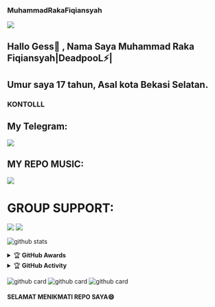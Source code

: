### MuhammadRakaFiqiansyah
<img src="https://telegra.ph/file/1dec5e5dc365239685d8e.gif">

## Hallo Gess👋 , Nama Saya Muhammad Raka Fiqiansyah|DeadpooL⚡|

## Umur saya 17 tahun, Asal kota Bekasi Selatan.

### KONTOLLL

## My Telegram:

[<img src="https://media0.giphy.com/media/ya4eevXU490Iw/giphy.gif">](https://t.me/ImTheLastKingMs)

## MY REPO MUSIC:

[<img src="https://media0.giphy.com/media/du3J3cXyzhj75IOgvA/giphy.gif">](https://github.com/Rakaxyxz/RaXsMusic)

# GROUP SUPPORT:

<a href="https://t.me/joinsiniiajg" target="blank"><img src="https://img.shields.io/badge/ALAHSIABOI-green?style=flat&logo=telegram" /></a>
<a href="https://t.me/Mimik_susu1" target="blank"><img src="https://img.shields.io/badge/ALLIANCE MIMIK SUSU-green?style=flat&logo=telegram" /></a>


![github stats](https://github-readme-stats.vercel.app/api?username=Rakaxyxz&show_icons=true&theme=radical)


</p>

<details>
    <summary>&#127942 <b>GitHub Awards</b></summary><br/>

![Github Trophy](https://github-profile-trophy.vercel.app/?username=Rakaxyxz)

</details>

<details>
    <summary>&#127942 <b>GitHub Activity</b></summary><br/>

![Metrics](https://metrics.lecoq.io/Rakaxyxz?template=classic&repositories.forks=true&languages=1&languages.colors=github&languages.threshold=0%25&config.timezone=Asia%2FJakarta)

    ![RAKAGitHub stats](https://github-readme-stats.vercel.app/api?username=Rakafqiansyah&show_icons=true)
    
</details>

![github card](https://github-readme-stats.vercel.app/api/pin/?username=Rakaxyxz&repo=RaxsMusic&theme=dark) 
![github card](https://github-readme-stats.vercel.app/api/pin/?username=Rakaxyxz&repo=RakaManage&theme=dark)
![github card](https://github-readme-stats.vercel.app/api/pin/?username=Rakaxyxz&repo=RaxFilm&theme=dark) 

#### SELAMAT MENIKMATI REPO SAYA😄
